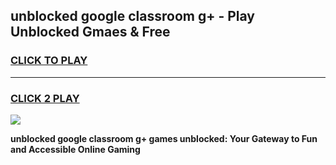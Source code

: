 
## unblocked google classroom g+ - Play Unblocked Gmaes & Free
<h3>
<a href="https://news.freeplayer.one?title=unblocked_google_classroom_g+&ref=16F">CLICK TO PLAY</a></h3>
<hr>

<h3>
<a href="https://news.freeplayer.one?title=unblocked_google_classroom_g+&ref=16F">CLICK 2 PLAY</a>
  
</h3>

<a href="https://news.freeplayer.one?title=unblocked_google_classroom_g+&ref=16F/"><img src="https://clearcache.store/games.png"></a>


**unblocked google classroom g+ games unblocked: Your Gateway to Fun and Accessible Online Gaming**
